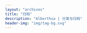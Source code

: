 ```yaml
---
layout: "archives"
title: "归档"
description: "Alberthua | 分类与归档"
header-img: "img/tag-bg.svg"
---
```


